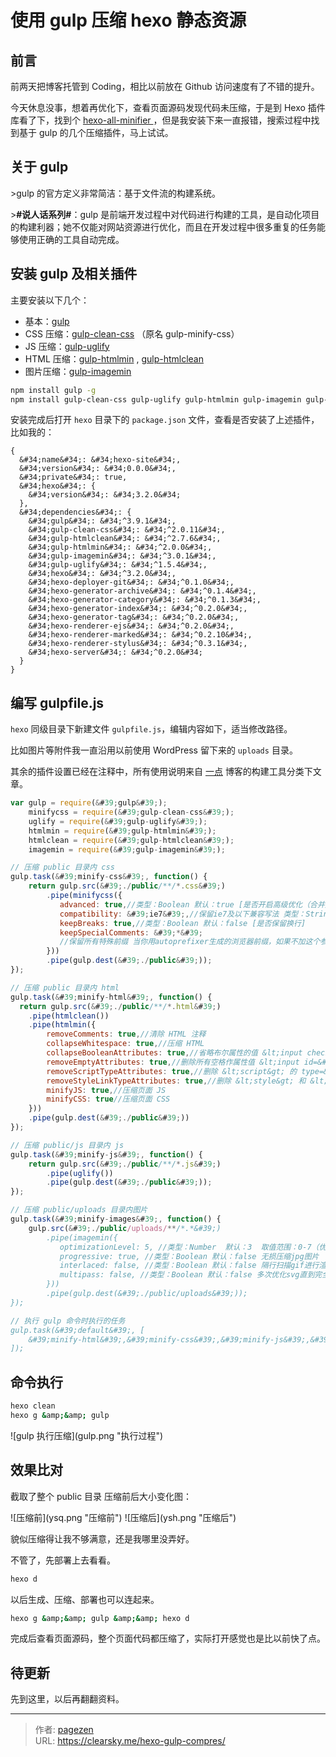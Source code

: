 # 使用 gulp 压缩 hexo 静态资源


## 前言

前两天把博客托管到 Coding，相比以前放在 Github 访问速度有了不错的提升。

今天休息没事，想着再优化下，查看页面源码发现代码未压缩，于是到 Hexo 插件库看了下，找到个 [hexo-all-minifier ](https://github.com/unhealthy/hexo-all-minifier)，但是我安装下来一直报错，搜索过程中找到基于 gulp 的几个压缩插件，马上试试。

## 关于 gulp

&gt;gulp 的官方定义非常简洁：基于文件流的构建系统。


&gt;**#说人话系列#**：gulp 是前端开发过程中对代码进行构建的工具，是自动化项目的构建利器；她不仅能对网站资源进行优化，而且在开发过程中很多重复的任务能够使用正确的工具自动完成。



## 安装 gulp 及相关插件

主要安装以下几个：

- 基本：[gulp](https://www.npmjs.com/package/gulp)
- CSS 压缩：[gulp-clean-css](https://github.com/scniro/gulp-clean-css) （原名 gulp-minify-css）
- JS 压缩：[gulp-uglify](https://www.npmjs.com/package/gulp-uglify)
- HTML 压缩：[gulp-htmlmin](https://www.npmjs.com/package/gulp-htmlmin) ,  [gulp-htmlclean](https://www.npmjs.com/package/gulp-htmlclean)
- 图片压缩：[gulp-imagemin](https://www.npmjs.com/package/gulp-imagemin)

```bash
npm install gulp -g
npm install gulp-clean-css gulp-uglify gulp-htmlmin gulp-imagemin gulp-htmlclean gulp --save
```

安装完成后打开 `hexo` 目录下的 `package.json` 文件，查看是否安装了上述插件，比如我的：

```
{
  &#34;name&#34;: &#34;hexo-site&#34;,
  &#34;version&#34;: &#34;0.0.0&#34;,
  &#34;private&#34;: true,
  &#34;hexo&#34;: {
    &#34;version&#34;: &#34;3.2.0&#34;
  },
  &#34;dependencies&#34;: {
    &#34;gulp&#34;: &#34;^3.9.1&#34;,
    &#34;gulp-clean-css&#34;: &#34;^2.0.11&#34;,
    &#34;gulp-htmlclean&#34;: &#34;^2.7.6&#34;,
    &#34;gulp-htmlmin&#34;: &#34;^2.0.0&#34;,
    &#34;gulp-imagemin&#34;: &#34;^3.0.1&#34;,
    &#34;gulp-uglify&#34;: &#34;^1.5.4&#34;,
    &#34;hexo&#34;: &#34;^3.2.0&#34;,
    &#34;hexo-deployer-git&#34;: &#34;^0.1.0&#34;,
    &#34;hexo-generator-archive&#34;: &#34;^0.1.4&#34;,
    &#34;hexo-generator-category&#34;: &#34;^0.1.3&#34;,
    &#34;hexo-generator-index&#34;: &#34;^0.2.0&#34;,
    &#34;hexo-generator-tag&#34;: &#34;^0.2.0&#34;,
    &#34;hexo-renderer-ejs&#34;: &#34;^0.2.0&#34;,
    &#34;hexo-renderer-marked&#34;: &#34;^0.2.10&#34;,
    &#34;hexo-renderer-stylus&#34;: &#34;^0.3.1&#34;,
    &#34;hexo-server&#34;: &#34;^0.2.0&#34;
  }
}
```

## 编写 gulpfile.js

`hexo` 同级目录下新建文件 `gulpfile.js`，编辑内容如下，适当修改路径。

比如图片等附件我一直沿用以前使用 WordPress 留下来的 `uploads` 目录。

其余的插件设置已经在注释中，所有使用说明来自 [一点](http://www.ydcss.com/archives/category/%E6%9E%84%E5%BB%BA%E5%B7%A5%E5%85%B7) 博客的构建工具分类下文章。

```javascript
var gulp = require(&#39;gulp&#39;);
    minifycss = require(&#39;gulp-clean-css&#39;);
    uglify = require(&#39;gulp-uglify&#39;);
    htmlmin = require(&#39;gulp-htmlmin&#39;);
    htmlclean = require(&#39;gulp-htmlclean&#39;);
    imagemin = require(&#39;gulp-imagemin&#39;);

// 压缩 public 目录内 css
gulp.task(&#39;minify-css&#39;, function() {
    return gulp.src(&#39;./public/**/*.css&#39;)
        .pipe(minifycss({
           advanced: true,//类型：Boolean 默认：true [是否开启高级优化（合并选择器等）]
           compatibility: &#39;ie7&#39;,//保留ie7及以下兼容写法 类型：String 默认：&#39;&#39;or&#39;*&#39; [启用兼容模式； &#39;ie7&#39;：IE7兼容模式，&#39;ie8&#39;：IE8兼容模式，&#39;*&#39;：IE9&#43;兼容模式]
           keepBreaks: true,//类型：Boolean 默认：false [是否保留换行]
           keepSpecialComments: &#39;*&#39;
           //保留所有特殊前缀 当你用autoprefixer生成的浏览器前缀，如果不加这个参数，有可能将会删除你的部分前缀
        }))
        .pipe(gulp.dest(&#39;./public&#39;));
});

// 压缩 public 目录内 html
gulp.task(&#39;minify-html&#39;, function() {
  return gulp.src(&#39;./public/**/*.html&#39;)
    .pipe(htmlclean())
    .pipe(htmlmin({
        removeComments: true,//清除 HTML 注释
        collapseWhitespace: true,//压缩 HTML
        collapseBooleanAttributes: true,//省略布尔属性的值 &lt;input checked=&#34;true&#34;/&gt; ==&gt; &lt;input /&gt;
        removeEmptyAttributes: true,//删除所有空格作属性值 &lt;input id=&#34;&#34; /&gt; ==&gt; &lt;input /&gt;
        removeScriptTypeAttributes: true,//删除 &lt;script&gt; 的 type=&#34;text/javascript&#34;
        removeStyleLinkTypeAttributes: true,//删除 &lt;style&gt; 和 &lt;link&gt; 的 type=&#34;text/css&#34;
        minifyJS: true,//压缩页面 JS
        minifyCSS: true//压缩页面 CSS
    }))
    .pipe(gulp.dest(&#39;./public&#39;))
});

// 压缩 public/js 目录内 js
gulp.task(&#39;minify-js&#39;, function() {
    return gulp.src(&#39;./public/**/*.js&#39;)
        .pipe(uglify())
        .pipe(gulp.dest(&#39;./public&#39;));
});

// 压缩 public/uploads 目录内图片
gulp.task(&#39;minify-images&#39;, function() {
    gulp.src(&#39;./public/uploads/**/*.*&#39;)
        .pipe(imagemin({
           optimizationLevel: 5, //类型：Number  默认：3  取值范围：0-7（优化等级）
           progressive: true, //类型：Boolean 默认：false 无损压缩jpg图片
           interlaced: false, //类型：Boolean 默认：false 隔行扫描gif进行渲染
           multipass: false, //类型：Boolean 默认：false 多次优化svg直到完全优化
        }))
        .pipe(gulp.dest(&#39;./public/uploads&#39;));
});

// 执行 gulp 命令时执行的任务
gulp.task(&#39;default&#39;, [
    &#39;minify-html&#39;,&#39;minify-css&#39;,&#39;minify-js&#39;,&#39;minify-images&#39;
]);
```

## 命令执行

```bash
hexo clean
hexo g &amp;&amp; gulp
```

![gulp 执行压缩](gulp.png &#34;执行过程&#34;)


## 效果比对

截取了整个 public 目录 压缩前后大小变化图：

![压缩前](ysq.png &#34;压缩前&#34;)
![压缩后](ysh.png &#34;压缩后&#34;)

貌似压缩得让我不够满意，还是我哪里没弄好。

不管了，先部署上去看看。

```bash
hexo d
```
以后生成、压缩、部署也可以连起来。

```bash
hexo g &amp;&amp; gulp &amp;&amp; hexo d
```

完成后查看页面源码，整个页面代码都压缩了，实际打开感觉也是比以前快了点。

## 待更新

先到这里，以后再翻翻资料。


---

> 作者: [pagezen](http://clearsky.me/)  
> URL: https://clearsky.me/hexo-gulp-compres/  

